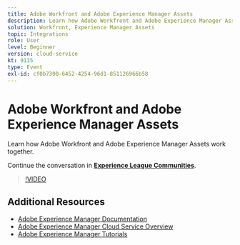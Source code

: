 ```yaml
---
title: Adobe Workfront and Adobe Experience Manager Assets
description: Learn how Adobe Workfront and Adobe Experience Manager Assets work together.
solution: Workfront, Experience Manager Assets
topic: Integrations
role: User
level: Beginner
version: cloud-service
kt: 9135
type: Event
exl-id: cf0b7390-6452-4254-96d1-851126966b58
---
```

# Adobe Workfront and Adobe Experience Manager Assets

Learn how Adobe Workfront and Adobe Experience Manager Assets work together.

Continue the conversation in **[Experience League Communities](https://adobe.ly/3kHfJED)**.

>[!VIDEO](https://video.tv.adobe.com/v/337578/?quality=12&learn=on&hidetitle=true)

## Additional Resources

- [Adobe Experience Manager Documentation](https://experienceleague.adobe.com/docs/experience-manager-cloud-service.html)
- [Adobe Experience Manager Cloud Service Overview](https://experienceleague.adobe.com/docs/experience-manager-cloud-service/overview/home.html)
- [Adobe Experience Manager Tutorials](https://experienceleague.adobe.com/docs/experience-manager-tutorials.html)
